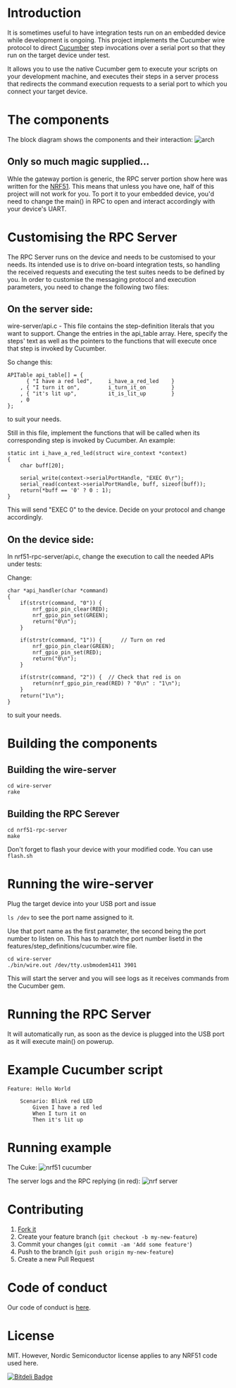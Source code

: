 # Introduction

It is sometimes useful to have integration tests run on an embedded device while development is ongoing.
This project implements the Cucumber wire protocol to direct [Cucumber](http://cucumber.io) step invocations over a serial port so that they run on the target device under test.

It allows you to use the native Cucumber gem to execute your scripts on your development machine, and executes their steps in a server process that redirects the command execution requests to a serial port to which you connect your target device.

# The components

The block diagram shows the components and their interaction:
![arch](https://cloud.githubusercontent.com/assets/19006/11671751/74d61006-9dd8-11e5-95ad-8f1d1e23f327.png)

## Only so much magic supplied...

Whle the gateway portion is generic, the RPC server portion show here was written for the [NRF51](https://www.nordicsemi.com/eng/Products/Bluetooth-Smart-Bluetooth-low-energy/nRF51822). This means that unless you have one, half of this project will not work for you.
To port it to your embedded device, you'd need to change the main() in RPC to open and interact accordingly with your device's UART.


# Customising the RPC Server

The RPC Server runs on the device and needs to be customised to your needs. Its intended use is to drive on-board integration tests, so handling the received requests and executing the test suites needs to be defined by you.
In order to customise the messaging protocol and execution parameters, you need to change the following two files:


## On the server side:

wire-server/api.c - This file contains the step-definition literals that you want to support.
Change the entries in the api_table array. Here, specify the steps' text as well as the pointers to the functions that will execute once that step is invoked by Cucumber.

So change this:

```
APITable api_table[] = {
      { "I have a red led",     i_have_a_red_led    }
    , { "I turn it on",         i_turn_it_on        }
    , { "it's lit up",          it_is_lit_up        }
    , 0
};
```
to suit your needs.

Still in this file, implement the functions that will be called when its corresponding step is invoked by Cucumber. An example:

```
static int i_have_a_red_led(struct wire_context *context)
{
    char buff[20];

    serial_write(context->serialPortHandle, "EXEC 0\r");
    serial_read(context->serialPortHandle, buff, sizeof(buff));
	return(*buff == '0' ? 0 : 1);
}
```

This will send "EXEC 0" to the device. Decide on your protocol and change accordingly.

## On the device side:

In nrf51-rpc-server/api.c, change the execution to call the needed APIs under tests:

Change:

```
char *api_handler(char *command)
{
    if(strstr(command, "0")) {
        nrf_gpio_pin_clear(RED);
        nrf_gpio_pin_set(GREEN);
        return("0\n");
    }

    if(strstr(command, "1")) {      // Turn on red
        nrf_gpio_pin_clear(GREEN);
        nrf_gpio_pin_set(RED);
        return("0\n");
    }

    if(strstr(command, "2")) {  // Check that red is on
        return(nrf_gpio_pin_read(RED) ? "0\n" : "1\n");
    }
    return("1\n");
}
```

to suit your needs.

# Building the components

## Building the wire-server

```
cd wire-server
rake
```

## Building the RPC Serever

```
cd nrf51-rpc-server
make
```

Don't forget to flash your device with your modified code. You can use ```flash.sh```

# Running the wire-server

Plug the target device into your USB port and issue

```ls /dev``` to see the port name assigned to it.

Use that port name as the first parameter, the second being the port number to listen on. This has to match the port number lisetd in the features/step\_definitions/cucumber.wire file.

```
cd wire-server
./bin/wire.out /dev/tty.usbmodem1411 3901
```

This will start the server and you will see logs as it receives commands from the Cucumber gem.

# Running the RPC Server

It will automatically run, as soon as the device is plugged into the USB port as it will execute main() on powerup.

# Example Cucumber script

```
Feature: Hello World

	Scenario: Blink red LED
		Given I have a red led
		When I turn it on
		Then it's lit up
```

# Running example

The Cuke:
![nrf51 cucumber](https://cloud.githubusercontent.com/assets/19006/11642949/e1614972-9d0e-11e5-91d7-5330a9296ff6.png)

The server logs and the RPC replying (in red):
![nrf server](https://cloud.githubusercontent.com/assets/19006/11642997/266a27e6-9d0f-11e5-8df2-d1a46e57eeab.png)

# Contributing

1. [Fork it](https://github.com/ihassin/cucumber-wire-tcp2serial.git)
2. Create your feature branch (`git checkout -b my-new-feature`)
3. Commit your changes (`git commit -am 'Add some feature'`)
4. Push to the branch (`git push origin my-new-feature`)
5. Create a new Pull Request

# Code of conduct
Our code of conduct is [here](https://github.com/ihassin/cucumber-wire-tcp2serial/blob/master/CODE_OF_CONDUCT.md).

# License

MIT.
However, Nordic Semiconductor license applies to any NRF51 code used here.

[![Bitdeli Badge](https://d2weczhvl823v0.cloudfront.net/ihassin/cucumber-wire-tcp2serial/trend.png)](https://bitdeli.com/free "Bitdeli Badge")
